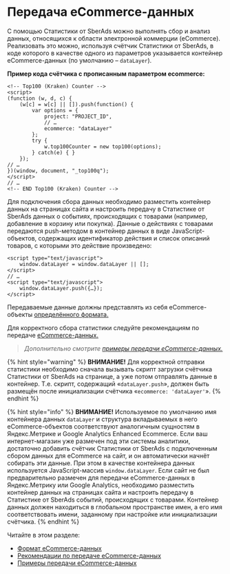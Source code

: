 # Передача eCommerce-данных

С помощью Статистики от SberAds можно выполнять сбор и анализ данных, относящихся к области электронной коммерции (eCommerce). Реализовать это можно, используя счётчик Статистики от SberAds, в коде которого в качестве одного из параметров указывается контейнер eCommerce-данных (по умолчанию – `dataLayer`).

**Пример кода счётчика с прописанным параметром ecommerce:**

```
<!-- Top100 (Kraken) Counter -->
<script>
(function (w, d, c) {
    (w[c] = w[c] || []).push(function() {
        var options = {
            project: "PROJECT_ID",
            // …
            ecommerce: "dataLayer"
        };
        try {
            w.top100Counter = new top100(options);
        } catch(e) { }
    });
// …
})(window, document, "_top100q");
</script>
// …
<!-- END Top100 (Kraken) Counter -->
```

Для подключения сбора данных необходимо разместить контейнер данных на страницах сайта и настроить передачу в Статистике от SberAds данных о событиях, происходящих с товарами (например, добавление в корзину или покупка). Данные о действиях с товарами передаются push-методом в контейнер данных в виде JavaScript-объектов, содержащих идентификатор действия и список описаний товаров, с которыми это действие произведено:

```
<script type="text/javascript">
    window.dataLayer = window.dataLayer || [];
</script>
// …
<script type="text/javascript">
    window.dataLayer.push({…});
</script>
```

Передаваемые данные должны представлять из себя eCommerce-объекты [определённого формата.](format-ecommerce-dannykh.md)

Для корректного сбора статистики следуйте рекомендациям по передаче [eCommerce-данных.](rekomendacii-po-peredache-ecommerce-dannykh.md)

> _Дополнительно смотрите_ [_примеры_ _передачи eCommerce-данных._](primery-peredachi-ecommerce-dannykh.md)

{% hint style="warning" %}
**ВНИМАНИЕ!** Для корректной отправки статистики необходимо сначала вызывать скрипт загрузки счётчика Статистики от SberAds на странице, а уже потом отправлять данные в контейнер. Т.е. скрипт, содержащий «`dataLayer.push`», должен быть размещён после инициализации счётчика «`ecommerce: 'dataLayer'`».
{% endhint %}

{% hint style="info" %}
**ВНИМАНИЕ!** Используемое по умолчанию имя контейнера данных `dataLayer` и структура вкладываемых в него eCommerce-объектов соответствуют аналогичным сущностям в Яндекс.Метрике и Google Analytics Enhanced Ecommerce. Если ваш интернет-магазин уже размечен под эти системы аналитики, достаточно добавить счётчик Статистики от SberAds с подключенным сбором данных для eCommerce на сайт, и он автоматически начнёт собирать эти данные. При этом в качестве контейнера данных используется JavaScript-массив `window.dataLayer`. Если сайт не был предварительно размечен для передачи eCommerce-данных в Яндекс.Метрику или Google Analytics, необходимо разместить контейнер данных на страницах сайта и настроить передачу в Статистике от SberAds событий, происходящих с товарами. Контейнер данных должен находиться в глобальном пространстве имен, а его имя соответствовать имени, заданному при настройке или инициализации счётчика.
{% endhint %}

Читайте в этом разделе:

* [Формат eCommerce-данных](format-ecommerce-dannykh.md)
* [Рекомендации по передаче eCommerce-данных](rekomendacii-po-peredache-ecommerce-dannykh.md)
* [Примеры передачи eCommerce-данных](primery-peredachi-ecommerce-dannykh.md)
